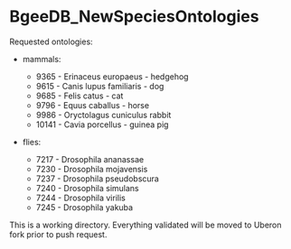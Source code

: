 # BgeeDB_NewSpeciesOntologies

Requested ontologies:

- mammals:
    -  9365 - Erinaceus europaeus - hedgehog
    -  9615 - Canis lupus familiaris - dog
    -  9685 - Felis catus - cat
    -  9796 - Equus caballus - horse
    -  9986 - Oryctolagus cuniculus rabbit
    -  10141 - Cavia porcellus - guinea pig

- flies:
  - 7217 - Drosophila ananassae
  - 7230 - Drosophila mojavensis
  - 7237 - Drosophila pseudobscura
  - 7240 - Drosophila simulans
  - 7244 - Drosophila  virilis
  - 7245 - Drosophila yakuba

This is a working directory. Everything validated will be moved to Uberon fork prior to push request. 
